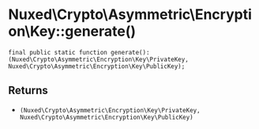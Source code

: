 # Nuxed\\Crypto\\Asymmetric\\Encryption\\Key::generate()




``` Hack
final public static function generate(): (Nuxed\Crypto\Asymmetric\Encryption\Key\PrivateKey, Nuxed\Crypto\Asymmetric\Encryption\Key\PublicKey);
```




## Returns




+ ` (Nuxed\Crypto\Asymmetric\Encryption\Key\PrivateKey, Nuxed\Crypto\Asymmetric\Encryption\Key\PublicKey) `